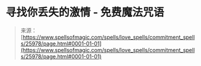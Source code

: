 <!--yml

分类: 未分类

日期：2024-06-12 19:13:22

-->

# 寻找你丢失的激情 - 免费魔法咒语

> 来源：[https://www.spellsofmagic.com/spells/love_spells/commitment_spells/25978/page.html#0001-01-01](https://www.spellsofmagic.com/spells/love_spells/commitment_spells/25978/page.html#0001-01-01)
